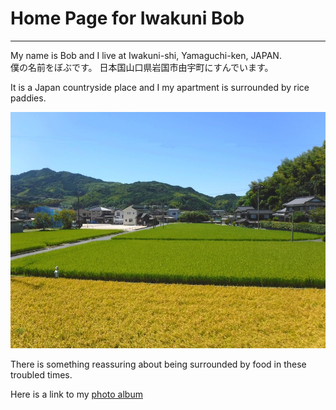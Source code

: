 # Home Page for Iwakuni Bob
---
My name is Bob and I live at Iwakuni-shi, Yamaguchi-ken, JAPAN.  
僕の名前をぼぶです。
日本国山口県岩国市由宇町にすんでいます。

It is a Japan countryside place and I my apartment is surrounded by rice paddies. 

![back view](1-BackWindowView.JPG)

There is something reassuring about being surrounded by food in these troubled times.

Here is a link to my [photo album](https://iwakunibob.github.io/photos/) 
